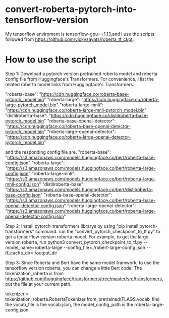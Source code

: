 # convert-roberta-pytorch-into-tensorflow-version
My tensorflow enviroment is tensorflow-gpu==1.13,and I use the scripts followed from https://github.com/vickyzayats/roberta_tf_ckpt.
# How to use the script
Step 1:
Download a pytorch version pretrained roberta model and roberta config file from Huggingface's Transformers.   For convenience, I list the related roberta model links from Huggingface's Transformers.

"roberta-base": "https://cdn.huggingface.co/roberta-base-pytorch_model.bin"
"roberta-large": "https://cdn.huggingface.co/roberta-large-pytorch_model.bin"
"roberta-large-mnli": "https://cdn.huggingface.co/roberta-large-mnli-pytorch_model.bin"
"distilroberta-base": "https://cdn.huggingface.co/distilroberta-base-pytorch_model.bin"
"roberta-base-openai-detector": "https://cdn.huggingface.co/roberta-base-openai-detector-pytorch_model.bin"
"roberta-large-openai-detector": "https://cdn.huggingface.co/roberta-large-openai-detector-pytorch_model.bin"

and the responding config file are.
"roberta-base": "https://s3.amazonaws.com/models.huggingface.co/bert/roberta-base-config.json"
"roberta-large": "https://s3.amazonaws.com/models.huggingface.co/bert/roberta-large-config.json"
"roberta-large-mnli": "https://s3.amazonaws.com/models.huggingface.co/bert/roberta-large-mnli-config.json"
"distilroberta-base": "https://s3.amazonaws.com/models.huggingface.co/bert/distilroberta-base-config.json"
"roberta-base-openai-detector": "https://s3.amazonaws.com/models.huggingface.co/bert/roberta-base-openai-detector-config.json"
 "roberta-large-openai-detector": "https://s3.amazonaws.com/models.huggingface.co/bert/roberta-large-openai-detector-config.json"

Step 2:
Install pytorch_transformers librarys by using "pip install pytorch-transformers" command.
run the "convert_pytorch_checkpoint_to_tf.py" to get a tensorflow version roberta model.
For example, to get the large version roberta, run python3 convert_pytorch_checkpoint_to_tf.py --model_name=roberta-large --config_file=./robert-large-config.json --tf_cache_dir=./output_dir

Step 3:
Since Roberta and Bert have the same model framwork, to use the tensorflow version roberta, you can change a little Bert code:
The tokenization_roberta is from https://github.com/huggingface/transformers/tree/master/src/transformers, put the file at your current path.

tokenizer = tokenization_roberta.RobertaTokenizer.from_pretrained(FLAGS.vocab_file)
the vocab_file is the vocab.json, the model_config_path is the roberta-large-config.json

